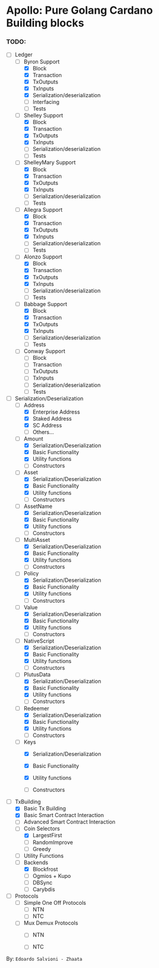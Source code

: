 # Apollo: Pure Golang Cardano Building blocks 



### TODO:
- [ ] Ledger 
    - [ ] Byron Support
        - [X] Block
        - [X] Transaction
        - [X] TxOutputs
        - [X] TxInputs
        - [X] Serialization/deserialization
        - [ ] Interfacing
        - [ ] Tests
    - [ ] Shelley Support
        - [X] Block
        - [X] Transaction
        - [X] TxOutputs
        - [X] TxInputs
        - [ ] Serialization/deserialization
        - [ ] Tests
    - [ ] ShelleyMary Support
        - [X] Block
        - [X] Transaction
        - [X] TxOutputs
        - [X] TxInputs
        - [ ] Serialization/deserialization
        - [ ] Tests
    - [ ] Allegra Support
        - [X] Block
        - [X] Transaction
        - [X] TxOutputs
        - [X] TxInputs
        - [ ] Serialization/deserialization
        - [ ] Tests
    - [ ] Alonzo Support
        - [X] Block
        - [X] Transaction
        - [X] TxOutputs
        - [X] TxInputs
        - [ ] Serialization/deserialization
        - [ ] Tests
    - [ ] Babbage Support
        - [X] Block
        - [X] Transaction
        - [X] TxOutputs
        - [X] TxInputs
        - [ ] Serialization/deserialization
        - [ ] Tests
    - [ ] Conway Support
        - [ ] Block
        - [ ] Transaction
        - [ ] TxOutputs
        - [ ] TxInputs
        - [ ] Serialization/deserialization
        - [ ] Tests

- [ ] Serialization/Deserialization
    - [ ] Address
        - [X] Enterprise Address
        - [X] Staked Address
        - [X] SC Address
        - [ ] Others...
    - [ ] Amount
        - [X] Serialization/Deserialization
        - [X] Basic Functionality
        - [X] Utility functions
        - [ ] Constructors
    -  [ ] Asset
        - [X] Serialization/Deserialization
        - [X] Basic Functionality
        - [X] Utility functions
        - [ ] Constructors
    - [ ] AssetName
        - [X] Serialization/Deserialization
        - [X] Basic Functionality
        - [X] Utility functions
        - [ ] Constructors
    - [ ] MultiAsset
        - [X] Serialization/Deserialization
        - [X] Basic Functionality
        - [X] Utility functions
        - [ ] Constructors
    - [ ] Policy
        - [X] Serialization/Deserialization
        - [X] Basic Functionality
        - [X] Utility functions
        - [ ] Constructors
    - [ ] Value
        - [X] Serialization/Deserialization
        - [X] Basic Functionality
        - [X] Utility functions
        - [ ] Constructors
    - [ ] NativeScript
        - [X] Serialization/Deserialization
        - [X] Basic Functionality
        - [X] Utility functions
        - [ ] Constructors
    - [ ] PlutusData
        - [X] Serialization/Deserialization
        - [X] Basic Functionality
        - [X] Utility functions
        - [ ] Constructors
    - [ ] Redeemer
        - [X] Serialization/Deserialization
        - [X] Basic Functionality
        - [X] Utility functions
        - [ ] Constructors
    - [ ] Keys
        - [X] Serialization/Deserialization
        - [X] Basic Functionality
        - [X] Utility functions
        - [ ] Constructors
    

- [ ] TxBuilding
    - [X] Basic Tx Building
    - [X] Basic Smart Contract Interaction
    - [ ] Advanced Smart Contract Interaction
    - [ ] Coin Selectors
        - [X] LargestFirst
        - [ ] RandomImprove
        - [ ] Greedy
    - [ ] Utility Functions
    - [ ] Backends
        - [X] Blockfrost
        - [ ] Ogmios + Kupo
        - [ ] DBSync
        - [ ] Carybdis

- [ ] Protocols
    - [ ] Simple One Off Protocols
        - [ ] NTN
        - [ ] NTC
    - [ ] Mux Demux Protocols
        - [ ] NTN
        - [ ] NTC


By:
    `Edoardo Salvioni - Zhaata` 
